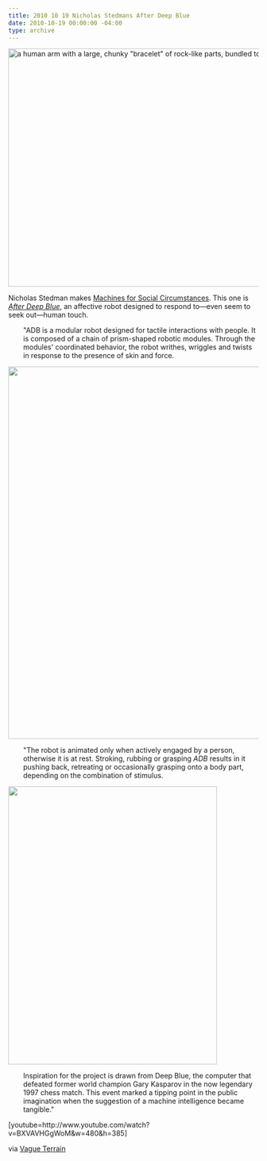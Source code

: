 ```yaml
---
title: 2010 10 19 Nicholas Stedmans After Deep Blue
date: 2010-10-19 00:00:00 -04:00
type: archive
---
```


<p><a href="http://ablersite.files.wordpress.com/2010/10/adbwitharmsmall2.jpg"><img class="alignnone size-full wp-image-4111" title="ADBwithArmSmall2" src="{{ site.baseurl }}/uploads/adbwitharmsmall2.jpg" alt="a human arm with a large, chunky &quot;bracelet&quot; of rock-like parts, bundled together" width="640" height="480" /></a></p>
<p>Nicholas Stedman makes <a href="http://nickstedman.wordpress.com/">Machines for Social Circumstances</a>. This one is <a href="http://facs-newmedia.finearts.yorku.ca/~nsted/adb2.html"><em>After Deep Blue</em></a>, an affective robot designed to respond to—even seem to seek out—human touch.</p>
<p style="padding-left:30px;">"ADB is a modular robot designed for tactile interactions with people. It is composed of a chain of prism-shaped robotic modules. Through the modules' coordinated behavior, the robot writhes, wriggles and twists in response to the presence of skin and force.</p>
<p><a href="http://ablersite.files.wordpress.com/2010/10/adbwitharmsmall-frontis.jpg"><img class="alignnone size-full wp-image-4112" title="ADBwithArmSmall (Frontis)" src="{{ site.baseurl }}/uploads/adbwitharmsmall-frontis.jpg" alt="" width="563" height="750" /></a></p>
<p style="padding-left:30px;">"The robot is animated only when actively engaged by a person, otherwise it is at rest. Stroking, rubbing or grasping <em>ADB</em> results in it pushing back, retreating or occasionally grasping onto a body part, depending on the combination of stimulus.</p>
<p><a href="http://ablersite.files.wordpress.com/2010/10/adb_white.jpg"><img class="alignnone size-full wp-image-4113" title="ADB_white" src="{{ site.baseurl }}/uploads/adb_white.jpg" alt="" width="420" height="560" /></a></p>
<p style="padding-left:30px;">Inspiration for the project is drawn from Deep Blue, the computer that defeated former world champion Gary Kasparov in the now legendary 1997 chess match. This event marked a tipping point in the public imagination when the suggestion of a machine intelligence became tangible."</p>
<p>[youtube=http://www.youtube.com/watch?v=BXVAVHGgWoM&amp;w=480&amp;h=385]</p>
<p>via <a href="http://vagueterrain.net/journal12/nicholas-stedman">Vague Terrain</a></p>
